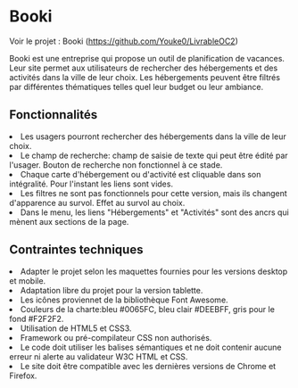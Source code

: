 <h1>Booki</h1>

Voir le projet : Booki (https://github.com/Youke0/LivrableOC2)

Booki est une entreprise qui propose un outil de planification de vacances.
Leur site permet aux utilisateurs de rechercher des hébergements et des activités dans la ville de leur choix.
Les hébergements peuvent être filtrés par différentes thématiques telles quel leur budget ou leur ambiance.

<h2>Fonctionnalités</h2>

<li>Les usagers pourront rechercher des hébergements dans la ville de leur choix.
<li>Le champ de recherche: champ de saisie de texte qui peut être édité par l'usager. Bouton de recherche non fonctionnel à ce stade.
<li>Chaque carte d'hébergement ou d'activité est cliquable dans son intégralité. Pour l'instant les liens sont vides.
<li>Les filtres ne sont pas fonctionnels pour cette version, mais ils changent d'apparence au survol. Effet au survol au choix.
<li>Dans le menu, les liens "Hébergements" et "Activités" sont des ancrs qui mènent aux sections de la page.

<h2>Contraintes techniques</h2>

<li>Adapter le projet selon les maquettes fournies pour les versions desktop et mobile.
<li>Adaptation libre du projet pour la version tablette.
<li>Les icônes proviennet de la bibliothèque Font Awesome.
<li>Couleurs de la charte:bleu #0065FC, bleu clair #DEEBFF, gris pour le fond #F2F2F2.
<li>Utilisation de HTML5 et CSS3.
<li>Framework ou pré-compilateur CSS non authorisés.
<li>Le code doit utiliser les balises sémantiques et ne doit contenir aucune erreur ni alerte au validateur W3C HTML et CSS.
<li>Le site doit être compatible avec les dernières versions de Chrome et Firefox.
